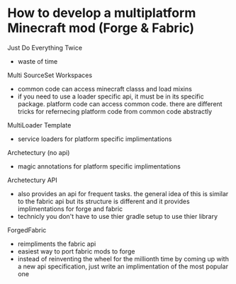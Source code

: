 # How to develop a multiplatform Minecraft mod (Forge & Fabric)

Just Do Everything Twice
- waste of time

Multi SourceSet Workspaces
- common code can access minecraft classs and load mixins
- if you need to use a loader specific api, it must be in its specific package. platform code can access common code. there are different tricks for refernecing platform code from common code abstractly 

MultiLoader Template
- service loaders for platform specific implimentations

Archetectury (no api)
- magic annotations for platform specific implimentations

Archetectury API
- also provides an api for frequent tasks. the general idea of this is similar to the fabric api but its structure is different and it provides implimentations for forge and fabric
- technicly you don't have to use thier gradle setup to use thier library

ForgedFabric
- reimpliments the fabric api
- easiest way to port fabric mods to forge
- instead of reinventing the wheel for the millionth time by coming up with a new api specification, just write an implimentation of the most popular one



